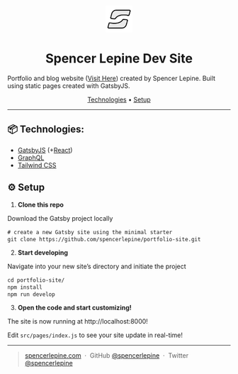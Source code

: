 <p align="center">
  <a href="https://www.gatsbyjs.com/?utm_source=starter&utm_medium=readme&utm_campaign=minimal-starter">
    <img alt="Gatsby" src="./src/images/logo.svg" width="60" />
  </a>
</p>
<h1 align="center">
  Spencer Lepine Dev Site
</h1>

Portfolio and blog website ([Visit Here](https://www.spencerlepine.com)) created by Spencer Lepine. Built using static pages created with GatsbyJS.

<p align="center">
	<a href="#technologies">Technologies</a> •
  <a href="#setup">Setup</a>
</p>

<hr>

## 📦 Technologies:
- [GatsbyJS](https://www.gatsbyjs.com/) (+[React](https://reactjs.org/))
- [GraphQL](https://graphql.org/)
- [Tailwind CSS](https://tailwindcss.com/)

## ⚙️ Setup

1.  **Clone this repo**

  Download the Gatsby project locally

  ```shell
  # create a new Gatsby site using the minimal starter
  git clone https://github.com/spencerlepine/portfolio-site.git
  ```

2.  **Start developing**

  Navigate into your new site’s directory and initiate the project

  ```shell
  cd portfolio-site/
  npm install
  npm run develop
  ```

3.  **Open the code and start customizing!**

  The site is now running at http://localhost:8000!

  Edit `src/pages/index.js` to see your site update in real-time!

---

> [spencerlepine.com](https://www.spencerlepine.com) &nbsp;&middot;&nbsp; GitHub [@spencerlepine](https://github.com/spencerlepine) &nbsp;&middot;&nbsp; Twitter [@spencerlepine](http://twitter.com/spencerlepine)
